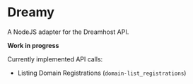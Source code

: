 # Dreamy

A NodeJS adapter for the Dreamhost API.

__Work in progress__

Currently implemented API calls:

- Listing Domain Registrations (`domain-list_registrations`)
